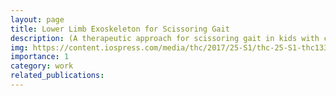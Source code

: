 ```yaml
---
layout: page
title: Lower Limb Exoskeleton for Scissoring Gait
description: (A therapeutic approach for scissoring gait in kids with cerebral palsy.)
img: https://content.iospress.com/media/thc/2017/25-S1/thc-25-S1-thc1330/thc-25-thc1330-g001.jpg
importance: 1
category: work
related_publications:
---
```

